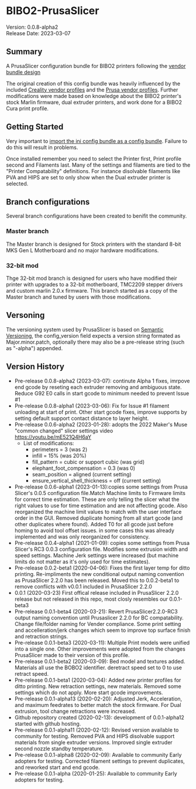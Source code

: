 # BIBO2-PrusaSlicer
Version: 0.0.8-alpha2<br>
Release Date: 2023-03-07<br>

## Summary
A PrusaSlicer configuration bundle for BIBO2 printers following the [vendor bundle design](https://github.com/prusa3d/PrusaSlicer/wiki/Vendor-bundles-and-updating-process)

The original creation of this config bundle was heavily influenced by the included [Creality vendor profiles](https://github.com/prusa3d/PrusaSlicer/blob/master/resources/profiles/Creality.ini) and the [Prusa vendor profiles](https://github.com/prusa3d/PrusaSlicer/blob/master/resources/profiles/PrusaResearch.ini). Further modifications were made based on knowledge about the BIBO2 printer's stock Marlin firmware, dual extruder printers, and work done for a BIBO2 Cura print profile.

## Getting Started
Very important to [import the ini config bundle as a config bundle](https://www.filamentone.com/blogs/3d-printing-blog/prusa-slicer-how-to-import-configuration-bundle). Failure to do this will result in problems.

Once installed remember you need to select the Printer first, Print profile second and Filaments last. Many of the settings and filaments are tied to the "Printer Compatability" definitions. For instance disolvable filaments like PVA and HIPS are set to only show when the Dual extruder printer is selected.

## Branch configurations
Several branch configurations have been created to benifit the community.

### Master branch
The Master branch is designed for Stock printers with the standard 8-bit MKS Gen L Motherboard and no major hardware modifications.

### 32-bit mod
Thge 32-bit mod branch is designed for users who have modified their printer with upgrades to a 32-bit motherboard, TMC2209 stepper drivers and custom marlin 2.0.x firmware. This branch started as a copy of the Master branch and tuned by users with those modifications.

## Versoning
The versioning system used by PrusaSlicer is based on [Semantic Versioning](https://semver.org/), the config_version field expects a version string formated as Major.minor.patch, optionally there may also be a pre-release string (such as "-alpha") appended.

## Version History
- Pre-release 0.0.8-alpha2 (2023-03-07): continute Alpha 1 fixes, imrpove end gcode by reseting each extruder removing and ambiguous state. Reduce G92 E0 calls in start gcode to minimum needed to prevent Issue #1
- Pre-release 0.0.8-alpha1 (2023-03-06): Fix for Issue #1 filament unloading at start of print. Other start gcode fixes, improve supports by setting default support contact distance to layer height.
- Pre-release 0.0.6-alpha2 (2023-01-28): adopts the 2022 Maker's Muse "common changed" slicer settings video https://youtu.be/mE521Q4H6aY
  - List of modifications:
    - perimeters = 3 (was 2)
    - infill = 15% (was 20%)
    - fill_pattern = cubic or support cubic (was grid)
    - elephant_foot_compensation = 0.3 (was 0)
    - seam_position = aligned (current setting)
    - ensure_vertical_shell_thickness = off (current setting)
- Pre-release 0.0.6-alpha1 (2023-01-13):copies some settings from Prusa Slicer's 0.0.5 configuration file.Match Machine limits to Firmware limits for correct time estimation. These are only telling the slicer what the right values to use for time estimation and are not affecting gcode. Also reorganized the machine limit values to match with the user interface order in the GUI. Removed duplicate homing from all start gcode (and other duplicates where found). Added T0 for all gcode just before homing to avoid tool offset issues. in some cases this was already implemented and was only reorganized for consistency.
- Pre-release 0.0.4-alpha1 (2021-01-09): copies some settings from Prusa Slicer's RC3 0.0.3 configuration file. Modifies some extrusion width and speed settings. Machine Jerk settings were increased (but machine limits do not matter as it's only used for time estimates).
- Pre-release 0.0.2-beta1 (2020-04-06): Fixes the first layer temp for ditto printing. Re-impliments the new conditional output naming convention as PrusaSlicer 2.2.0 has been released. Moved this to 0.0.2-beta1 to remove conflicts with v0.0.1 included in PrusaSlicer 2.2.0
- 0.0.1 (2020-03-23) First offical release included in PrusaSlicer 2.2.0 release but not released in this repo, most closly resembles our 0.0.1-beta3
- Pre-release 0.0.1-beta4 (2020-03-21): Revert PrusaSlicer2.2.0-RC3 output naming convention until Prusaslicer 2.2.0 for BC compatability. Change file/folder naming for Vender compliance. Some print setting and accelleration/jerk changes which seem to improve top surface finish and retraction strings.
- Pre-release 0.0.1-beta3 (2020-03-11): Multiple Print models were unified into a single one. Other improvements were adopted from the changes PrusaSlicer made to their version of this profile.
- Pre-release 0.0.1-beta2 (2020-03-09): Bed model and textures added. Materials all use the BOBO2 identifier. deretract speed set to 0 to use retract speed.
- Pre-release 0.0.1-beta1 (2020-03-04): Added new printer profiles for ditto printing. New retraction settings, new materials. Removed some settings which do not apply. More start gcode improvements.
- Pre-release 0.0.1-alpha13 (2020-02-20): Adjusted Jerk, Acceleration, and maximum feedrates to better match the stock firmware. For Dual extrusion, tool change retractions were increased.
- Github repository created (2020-02-13): development of 0.0.1-alpha12 started with github hosting.
- Pre-release 0.0.1-alpha11 (2020-02-12): Revised version available to community for testing. Removed PVA and HIPS disolvable support materials from single extruder versions. Improved single extruder second nozzle standby temperature.
- Pre-release 0.0.1-alpha8 (2020-02-09): Available to community Early adopters for testing. Corrected filament settings to prevent duplicates, and reworked start and end gcode.
- Pre-release 0.0.1-alpha (2020-01-25): Available to community Early adopters for testing.
